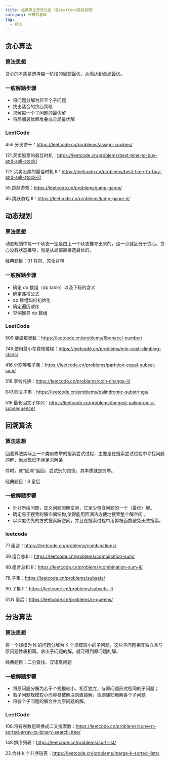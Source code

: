 ```yaml
---
title: 经典算法思想总结（含LeetCode题目推荐）
category: 计算机基础
tag:
  - 算法
---
```


## 贪心算法

### 算法思想

贪心的本质是选择每一阶段的局部最优，从而达到全局最优。

### 一般解题步骤

- 将问题分解为若干个子问题
- 找出适合的贪心策略
- 求解每一个子问题的最优解
- 将局部最优解堆叠成全局最优解

### LeetCode

455.分发饼干：https://leetcode.cn/problems/assign-cookies/

121.买卖股票的最佳时机：https://leetcode.cn/problems/best-time-to-buy-and-sell-stock/

122.买卖股票的最佳时机 II：https://leetcode.cn/problems/best-time-to-buy-and-sell-stock-ii/

55.跳跃游戏：https://leetcode.cn/problems/jump-game/

45.跳跃游戏 II：https://leetcode.cn/problems/jump-game-ii/

## 动态规划

### 算法思想

动态规划中每一个状态一定是由上一个状态推导出来的，这一点就区分于贪心，贪心没有状态推导，而是从局部直接选最优的。

经典题目：01 背包、完全背包

### 一般解题步骤

- 确定 dp 数组（dp table）以及下标的含义
- 确定递推公式
- dp 数组如何初始化
- 确定遍历顺序
- 举例推导 dp 数组

### LeetCode

509.斐波那契数：https://leetcode.cn/problems/fibonacci-number/

746.使用最小花费爬楼梯：https://leetcode.cn/problems/min-cost-climbing-stairs/

416.分割等和子集：https://leetcode.cn/problems/partition-equal-subset-sum/

518.零钱兑换：https://leetcode.cn/problems/coin-change-ii/

647.回文子串：https://leetcode.cn/problems/palindromic-substrings/

516.最长回文子序列：https://leetcode.cn/problems/longest-palindromic-subsequence/

## 回溯算法

### 算法思想

回溯算法实际上一个类似枚举的搜索尝试过程，主要是在搜索尝试过程中寻找问题的解，当发现已不满足求解条

件时，就“回溯”返回，尝试别的路径。其本质就是穷举。

经典题目：8 皇后

### 一般解题步骤

- 针对所给问题，定义问题的解空间，它至少包含问题的一个（最优）解。
- 确定易于搜索的解空间结构,使得能用回溯法方便地搜索整个解空间 。
- 以深度优先的方式搜索解空间，并且在搜索过程中用剪枝函数避免无效搜索。

### leetcode

77.组合：https://leetcode.cn/problems/combinations/

39.组合总和：https://leetcode.cn/problems/combination-sum/

40.组合总和 II：https://leetcode.cn/problems/combination-sum-ii/

78.子集：https://leetcode.cn/problems/subsets/

90.子集 II：https://leetcode.cn/problems/subsets-ii/

51.N 皇后：https://leetcode.cn/problems/n-queens/

## 分治算法

### 算法思想

将一个规模为 N 的问题分解为 K 个规模较小的子问题，这些子问题相互独立且与原问题性质相同。求出子问题的解，就可得到原问题的解。

经典题目：二分查找、汉诺塔问题

### 一般解题步骤

- 将原问题分解为若干个规模较小，相互独立，与原问题形式相同的子问题；
- 若子问题规模较小而容易被解决则直接解，否则递归地解各个子问题
- 将各个子问题的解合并为原问题的解。

### LeetCode

108.将有序数组转换成二叉搜索数：https://leetcode.cn/problems/convert-sorted-array-to-binary-search-tree/

148.排序列表：https://leetcode.cn/problems/sort-list/

23.合并 k 个升序链表：https://leetcode.cn/problems/merge-k-sorted-lists/

